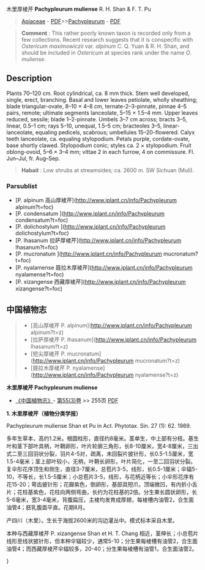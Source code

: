 木里厚棱芹 **Pachypleurum muliense** R. H. Shan & F. T. Pu

> [Apiaceae](http://www.iplant.cn/info/Apiaceae?t=foc) - [PDF](http://www.iplant.cn/foc/pdf/Apiaceae.pdf)>>[Pachypleurum](http://www.iplant.cn/info/Pachypleurum?t=foc) - [PDF](http://www.iplant.cn/foc/pdf/Pachypleurum.pdf)

> **Comment** : 
> This rather poorly known taxon is recorded only from a few collections. Recent research suggests that it is conspecific with *Ostericum* *maximowiczii* var. *alpinum* C. Q. Yuan & R. H. Shan, and should be included in *Ostericum* at species rank under the name *O*. *muliense*.

## Description

Plants 70–120 cm. Root cylindrical, ca. 8 mm thick. Stem well developed, single, erect, branching. Basal and lower leaves petiolate, wholly sheathing; blade triangular-ovate, 8–10 × 4–8 cm, ternate-2–3-pinnate, pinnae 4–5 pairs, remote; ultimate segments lanceolate, 5–15 × 1.5–4 mm. Upper leaves reduced, sessile; blade 1–2-pinnate. Umbels 3–7 cm across; bracts 3–5, linear, 0.5–1 cm; rays 5–10, unequal, 1.5–5 cm; bracteoles 3–5, linear-lanceolate, equaling pedicels, scabrous; umbellules 15–20-flowered. Calyx teeth lanceolate, ca. equaling stylopodium. Petals purple, cordate-ovate, base shortly clawed. Stylopodium conic; styles ca. 2 × stylopodium. Fruit oblong-ovoid, 5–6 × 3–4 mm; vittae 2 in each furrow, 4 on commissure. Fl. Jun–Jul, fr. Aug–Sep.

> **Habait** : 
> Low shrubs at streamsides; ca. 2600 m. SW Sichuan (Muli).

### Parsublist

* [P.  alpinum  高山厚棱芹](http://www.iplant.cn/info/Pachypleurum alpinum?t=foc)
* [P.  condensatum  ](http://www.iplant.cn/info/Pachypleurum condensatum?t=foc)
* [P.  dolichostylum  ](http://www.iplant.cn/info/Pachypleurum dolichostylum?t=foc)
* [P.  lhasanum  拉萨厚棱芹](http://www.iplant.cn/info/Pachypleurum lhasanum?t=foc)
* [P.  mucronatum  ](http://www.iplant.cn/info/Pachypleurum mucronatum?t=foc)
* [P.  nyalamense  聂拉木厚棱芹](http://www.iplant.cn/info/Pachypleurum nyalamense?t=foc)
* [P.  xizangense  西藏厚棱芹](http://www.iplant.cn/info/Pachypleurum xizangense?t=foc)

## 中国植物志

> * [高山厚棱芹  P.  alpinum](http://www.iplant.cn/info/Pachypleurum alpinum?t=z)
> * [拉萨厚棱芹  P.  lhasanum](http://www.iplant.cn/info/Pachypleurum lhasanum?t=z)
> * [短尖厚棱芹  P.  mucronatum](http://www.iplant.cn/info/Pachypleurum mucronatum?t=z)
> * [聂拉木厚棱芹  P.  nyalamense](http://www.iplant.cn/info/Pachypleurum nyalamense?t=z)

**木里厚棱芹 Pachypleurum muliense**

* [《中国植物志》](http://www.iplant.cn/frps)- [第55(3)卷](http://www.iplant.cn/frps/vol/55(3)) >> 255页 [PDF](http://www.iplant.cn/frps/pdf/55(3)/255a.PDF)

**1. 木里厚棱芹（植物分类学报）**

Pachypleurum muliense Shan et Pu in Act. Phytotax. Sin. 27 (1): 62. 1989.

多年生草本，高约1.2米。根圆柱形，直径约8毫米。茎单生，中上部有分枝。基生叶和茎下部叶具柄，叶鞘卵形，叶片轮廓三角形，长8-10厘米，宽4-8厘米，三出式二至三回羽状分裂，羽片4-5对，疏离，末回裂片披针形，长0.5-1.5厘米，宽1.5-4毫米；茎上部叶较小，无柄，叶鞘长卵形，叶片简化，一至二回羽状分裂。复伞形花序顶生和侧生，直径3-7厘米，总苞片3-5，线形，长0.5-1厘米；伞辐5-10，不等长，长1.5-5厘米；小总苞片3-5，线形，与花柄近等长；小伞形花序有花15-20；萼齿披针形；花瓣紫色，倒卵形，基部具短爪，顶端微凹，有内折小舌片；花柱基紫色，花柱向两侧弯曲，长约为花柱基的2倍。分生果长圆状卵形，长5-6毫米，宽3-4毫米，背腹扁压，主棱均发育成厚翅，每棱槽内油管2，合生面油管4；胚乳腹面平直。花期8月。

产四川（木里）。生长于海拔2600米的沟边灌丛中。模式标本采自木里。

本种与西藏厚棱芹 P. xizangense Shan et H. T. Chang 相近，茎伸长；小总苞片线形至线状披针形，但本种伞辐较少，通常5-10；分生果每棱槽有油管2，合生面油管4；而西藏厚棱芹伞辐较多，20-40；分生果每棱槽有油管1，合生面油管2。

}